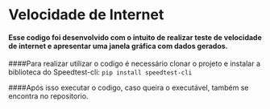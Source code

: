 # Velocidade de Internet
#### Esse codigo foi desenvolvido com o intuito de realizar teste de velocidade de internet e apresentar uma janela gráfica com dados gerados.

####Para realizar utilizar o codigo é necessário clonar o projeto e instalar a biblioteca do Speedtest-cli:
`pip install speedtest-cli`

####Após isso executar o codigo, caso queira o executável, também se encontra no repositorio. 
